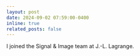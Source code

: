 ```yaml
---
layout: post
date: 2024-09-02 07:59:00-0400
inline: true
related_posts: false
---
```


I joined the Signal & Image team at J.-L. Lagrange.